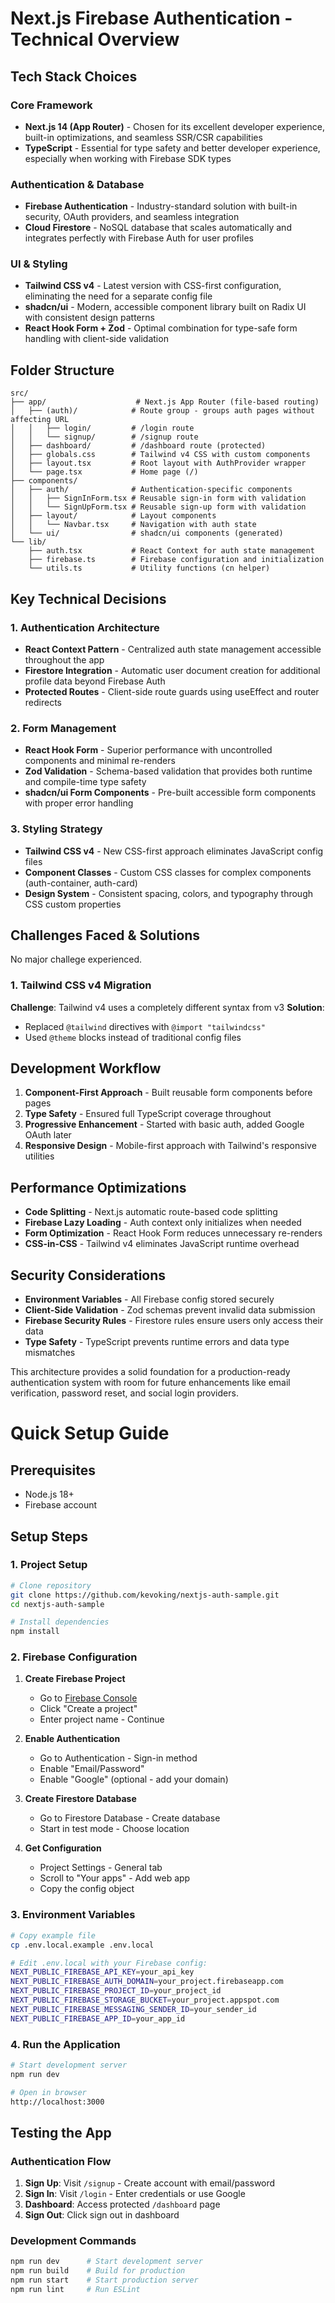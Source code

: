 # Next.js Firebase Authentication - Technical Overview

## Tech Stack Choices

### Core Framework
- **Next.js 14 (App Router)** - Chosen for its excellent developer experience, built-in optimizations, and seamless SSR/CSR capabilities
- **TypeScript** - Essential for type safety and better developer experience, especially when working with Firebase SDK types

### Authentication & Database
- **Firebase Authentication** - Industry-standard solution with built-in security, OAuth providers, and seamless integration
- **Cloud Firestore** - NoSQL database that scales automatically and integrates perfectly with Firebase Auth for user profiles

### UI & Styling
- **Tailwind CSS v4** - Latest version with CSS-first configuration, eliminating the need for a separate config file
- **shadcn/ui** - Modern, accessible component library built on Radix UI with consistent design patterns
- **React Hook Form + Zod** - Optimal combination for type-safe form handling with client-side validation

## Folder Structure

```
src/
├── app/                    # Next.js App Router (file-based routing)
│   ├── (auth)/            # Route group - groups auth pages without affecting URL
│   │   ├── login/         # /login route
│   │   └── signup/        # /signup route
│   ├── dashboard/         # /dashboard route (protected)
│   ├── globals.css        # Tailwind v4 CSS with custom components
│   ├── layout.tsx         # Root layout with AuthProvider wrapper
│   └── page.tsx           # Home page (/)
├── components/
│   ├── auth/              # Authentication-specific components
│   │   ├── SignInForm.tsx # Reusable sign-in form with validation
│   │   └── SignUpForm.tsx # Reusable sign-up form with validation
│   ├── layout/            # Layout components
│   │   └── Navbar.tsx     # Navigation with auth state
│   └── ui/                # shadcn/ui components (generated)
└── lib/
    ├── auth.tsx           # React Context for auth state management
    ├── firebase.ts        # Firebase configuration and initialization
    └── utils.ts           # Utility functions (cn helper)
```

## Key Technical Decisions

### 1. Authentication Architecture
- **React Context Pattern** - Centralized auth state management accessible throughout the app
- **Firestore Integration** - Automatic user document creation for additional profile data beyond Firebase Auth
- **Protected Routes** - Client-side route guards using useEffect and router redirects

### 2. Form Management
- **React Hook Form** - Superior performance with uncontrolled components and minimal re-renders
- **Zod Validation** - Schema-based validation that provides both runtime and compile-time type safety
- **shadcn/ui Form Components** - Pre-built accessible form components with proper error handling

### 3. Styling Strategy
- **Tailwind CSS v4** - New CSS-first approach eliminates JavaScript config files
- **Component Classes** - Custom CSS classes for complex components (auth-container, auth-card)
- **Design System** - Consistent spacing, colors, and typography through CSS custom properties

## Challenges Faced & Solutions

No major challege experienced.

### 1. Tailwind CSS v4 Migration
**Challenge**: Tailwind v4 uses a completely different syntax from v3
**Solution**: 
- Replaced `@tailwind` directives with `@import "tailwindcss"`
- Used `@theme` blocks instead of traditional config files

## Development Workflow

1. **Component-First Approach** - Built reusable form components before pages
2. **Type Safety** - Ensured full TypeScript coverage throughout
3. **Progressive Enhancement** - Started with basic auth, added Google OAuth later
4. **Responsive Design** - Mobile-first approach with Tailwind's responsive utilities

## Performance Optimizations

- **Code Splitting** - Next.js automatic route-based code splitting
- **Firebase Lazy Loading** - Auth context only initializes when needed
- **Form Optimization** - React Hook Form reduces unnecessary re-renders
- **CSS-in-CSS** - Tailwind v4 eliminates JavaScript runtime overhead

## Security Considerations

- **Environment Variables** - All Firebase config stored securely
- **Client-Side Validation** - Zod schemas prevent invalid data submission
- **Firebase Security Rules** - Firestore rules ensure users only access their data
- **Type Safety** - TypeScript prevents runtime errors and data type mismatches

This architecture provides a solid foundation for a production-ready authentication system with room for future enhancements like email verification, password reset, and social login providers.


# Quick Setup Guide

## Prerequisites
- Node.js 18+
- Firebase account

## Setup Steps

### 1. Project Setup
```bash
# Clone repository
git clone https://github.com/kevoking/nextjs-auth-sample.git
cd nextjs-auth-sample

# Install dependencies
npm install
```

### 2. Firebase Configuration
1. **Create Firebase Project**
   - Go to [Firebase Console](https://console.firebase.google.com/)
   - Click "Create a project"
   - Enter project name - Continue

2. **Enable Authentication**
   - Go to Authentication - Sign-in method
   - Enable "Email/Password"
   - Enable "Google" (optional - add your domain)

3. **Create Firestore Database**
   - Go to Firestore Database - Create database
   - Start in test mode - Choose location

4. **Get Configuration**
   - Project Settings - General tab
   - Scroll to "Your apps" - Add web app
   - Copy the config object

### 3. Environment Variables
```bash
# Copy example file
cp .env.local.example .env.local

# Edit .env.local with your Firebase config:
NEXT_PUBLIC_FIREBASE_API_KEY=your_api_key
NEXT_PUBLIC_FIREBASE_AUTH_DOMAIN=your_project.firebaseapp.com
NEXT_PUBLIC_FIREBASE_PROJECT_ID=your_project_id
NEXT_PUBLIC_FIREBASE_STORAGE_BUCKET=your_project.appspot.com
NEXT_PUBLIC_FIREBASE_MESSAGING_SENDER_ID=your_sender_id
NEXT_PUBLIC_FIREBASE_APP_ID=your_app_id
```

### 4. Run the Application
```bash
# Start development server
npm run dev

# Open in browser
http://localhost:3000
```

## Testing the App

### Authentication Flow
1. **Sign Up**: Visit `/signup` - Create account with email/password
2. **Sign In**: Visit `/login` - Enter credentials or use Google
3. **Dashboard**: Access protected `/dashboard` page
4. **Sign Out**: Click sign out in dashboard

### Development Commands
```bash
npm run dev      # Start development server
npm run build    # Build for production
npm run start    # Start production server
npm run lint     # Run ESLint
```